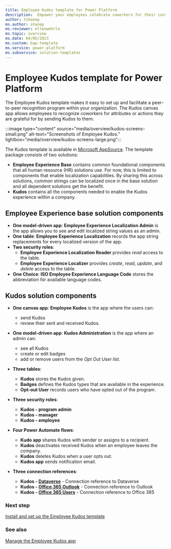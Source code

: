 ```yaml
---
title: Employee Kudos template for Power Platform
description:  Empower your employees celebrate coworkers for their contributions. Learn about the Employee Kudos template for Microsoft Power Platform.
author: tshanep
ms.author: shanep
ms.reviewer: ellenwehrle
ms.topic: overview
ms.date: 04/05/2023
ms.custom: bap-template
ms.service: power-platform
ms.subservice: solution-templates
---
```

# Employee Kudos template for Power Platform

The Employee Kudos template makes it easy to set up and facilitate a peer-to-peer recognition program within your organization. The Kudos canvas app allows employees to recognize coworkers for attributes or actions they are grateful for by sending Kudos to them.

:::image type="content" source="media/overview/kudos-screens-small.png" alt-text="Screenshots of Employee Kudos." lightbox="media/overview/kudos-screens-large.png":::

The Kudos template is available in [Microsoft AppSource](<https://aka.ms/AccessEmployeeKudosTemplate>). The template package consists of two solutions:

- **Employee Experience Base** contains common foundational components that all human resource (HR) solutions use. For now, this is limited to components that enable localization capabilities. By sharing this across solutions, common strings can be localized once in the base solution and all dependent solutions get the benefit.
- **Kudos** contains all the components needed to enable the Kudos experience within a company.

## Employee Experience base solution components

- **One model-driven app**: **Employee Experience Localization Admin** is the app allows you to see and edit localized string values as an admin.
- **One table**: **Employee Experience Localization** records the app string replacements for every localized version of the app.
- **Two security roles**:
  - **Employee Experience Localization Reader** provides *read* access to the table.
  - **Employee Experience Localizer** provides *create*, *read*, *update*, and *delete* access to the table.
- **One Choice**: **ISO Employee Experience Language Code** stores the abbreviation for available language codes.

## Kudos solution components

- **One canvas app**: **Employee Kudos** is the app where the users can:

  - send Kudos
  - review their sent and received Kudos.
- **One model-driven app**: **Kudos Administration** is the app where an admin can:

  - see all Kudos
  - create or edit badges
  - add or remove users from the *Opt Out User list*.
- **Three tables**:
  - **Kudos** stores the Kudos given.
  - **Badges** defines the Kudos types that are available in the experience.
  - **Opt-out User** records users who have opted out of the program.
- **Three security roles**:
  - **Kudos - program admin**
  - **Kudos - manager**
  - **Kudos - employee**
- **Four Power Automate flows**:
  - **Kudo app** shares Kudos with sender or assigns to a recipient.
  - **Kudos** deactivates received Kudos when an employee leaves the company.
  - **Kudos** deletes Kudos when a user opts out.
  - **Kudos app** sends notification email.
- **Three connection references**:
  - **Kudos - [Dataverse](/connectors/commondataserviceforapps/)** - Connection reference to Dataverse
  - **Kudos - [Office 365 Outlook](/connectors/office365/)** - Connection reference to Outlook
  - **Kudos - [Office 365 Users](/connectors/office365users/)** - Connection reference to Office 365

### Next step

[Install and set up the Employee Kudos template](install-and-set-up.md)

### See also

[Manage the Employee Kudos app](manage.md)
